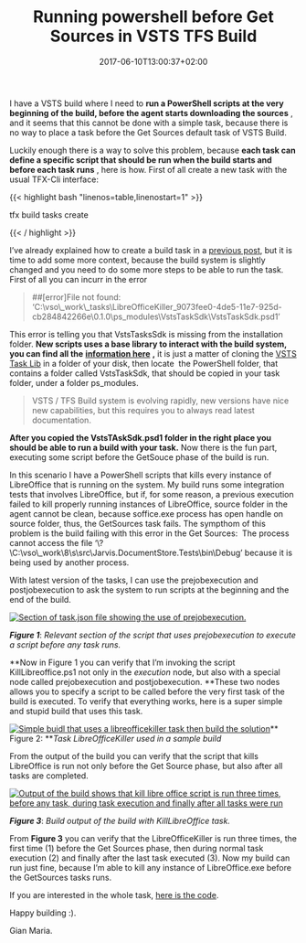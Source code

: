 ﻿---
title: "Running powershell before Get Sources in VSTS  TFS Build"
description: ""
date: 2017-06-10T13:00:37+02:00
draft: false
tags: [build]
categories: [Team Foundation Server]
---
I have a VSTS build where I need to  **run a PowerShell scripts at the very beginning of the build, before the agent starts downloading the sources** , and it seems that this cannot be done with a simple task, because there is no way to place a task before the Get Sources default task of VSTS Build.

Luckily enough there is a way to solve this problem, because **each task can define a specific script that should be run when the build starts and before each task runs** , here is how. First of all create a new task with the usual TFX-Cli interface:

{{< highlight bash "linenos=table,linenostart=1" >}}


tfx build tasks create

{{< / highlight >}}

I’ve already explained how to create a build task in a [previous post](http://www.codewrecks.com/blog/index.php/2016/03/17/writing-a-custom-task-for-build-vnext/), but it is time to add some more context, because the build system is slightly changed and you need to do some more steps to be able to run the task. First of all you can incurr in the error

> ##[error]File not found: ‘C:\vso\\_work\\_tasks\LibreOfficeKiller\_9073fee0-4de5-11e7-925d-cb284842266e\0.1.0\ps\_modules\VstsTaskSdk\VstsTaskSdk.psd1’

This error is telling you that VstsTasksSdk is missing from the installation folder.  **New scripts uses a base library to interact with the build system, you can find all the** [**information here**](https://github.com/Microsoft/vsts-task-lib/blob/master/powershell/Docs/Consuming.md) **,** it is just a matter of cloning the [VSTS Task Lib](https://github.com/Microsoft/vsts-task-lib) in a folder of your disk, then locate  the PowerShell folder, that contains a folder called VstsTaskSdk, that should be copied in your task folder, under a folder ps\_modules.

> VSTS / TFS Build system is evolving rapidly, new versions have nice new capabilities, but this requires you to always read latest documentation.

 **After you copied the VstsTAskSdk.psd1 folder in the right place you should be able to run a build with your task.** Now there is the fun part, executing some script before the GetSouce phase of the build is run.

In this scenario I have a PowerShell scripts that kills every instance of LibreOffice that is running on the system. My build runs some integration tests that involves LibreOffice, but if, for some reason, a previous execution failed to kill properly running instances of LibreOffice, source folder in the agent cannot be clean, because soffice.exe process has open handle on source folder, thus, the GetSources task fails. The sympthom of this problem is the build failing with this error in the Get Sources:  The process cannot access the file ‘\\?\C:\vso\\_work\8\s\src\Jarvis.DocumentStore.Tests\bin\Debug’ because it is being used by another process.

With latest version of the tasks, I can use the prejobexecution and postjobexecution to ask the system to run scripts at the beginning and the end of the build.

[![Section of task.json file showing the use of prejobexecution.](http://www.codewrecks.com/blog/wp-content/uploads/2017/06/image_thumb-1.png "Relevant section of the script that uses prejobexecution to execute a script before any task runs.")](http://www.codewrecks.com/blog/wp-content/uploads/2017/06/image-1.png)

 ***Figure 1***: *Relevant section of the script that uses prejobexecution to execute a script before any task runs.*

**Now in Figure 1 you can verify that I’m invoking the script KillLibreoffice.ps1 not only in the *execution* node, but also with a special node called prejobexecution and postjobexecution. **These two nodes allows you to specify a script to be called before the very first task of the build is executed. To verify that everything works, here is a super simple and stupid build that uses this task.

[![Simple buidl that uses a libreofficekiller task then build the solution](http://www.codewrecks.com/blog/wp-content/uploads/2017/06/image_thumb-2.png "Task LibreOfficeKiller used in a sample build")](http://www.codewrecks.com/blog/wp-content/uploads/2017/06/image-2.png)** Figure 2: ***Task LibreOfficeKiller used in a sample build*

From the output of the build you can verify that the script that kills LibreOffice is run not only before the Get Source phase, but also after all tasks are completed.

[![Output of the build shows that kill libre office script is run three times, before any task, during task execution and finally after all tasks were run](http://www.codewrecks.com/blog/wp-content/uploads/2017/06/image_thumb-3.png "Build output shows correct execution of scripts")](http://www.codewrecks.com/blog/wp-content/uploads/2017/06/image-3.png)

 ***Figure 3***: *Build output of the build with KillLibreOffice task.*

From  **Figure 3** you can verify that the LibreOfficeKiller is run three times, the first time (1) before the Get Sources phase, then during normal task execution (2) and finally after the last task executed (3). Now my build can run just fine, because I’m able to kill any instance of LibreOffice.exe before the GetSources tasks runs.

If you are interested in the whole task, [here is the code](https://1drv.ms/u/s!AvPVMcA4v48okvY_TAHc6HCw0MM8bg).

Happy building :).

Gian Maria.

